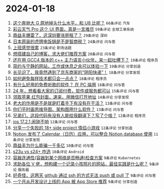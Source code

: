 # 2024-01-18

1. [这个奔驰大 G 原地掉头什么水平，和 U8 比呢？](https://www.v2ex.com/t/1009525) `66条评论` `汽车`
1. [彩云天气 Pro 这个 UI 界面，真是一言难尽](https://www.v2ex.com/t/1009520) `59条评论` `全球工单系统`
1. [鼎益丰爆雷了，这深圳要涨房租了？](https://www.v2ex.com/t/1009526) `29条评论` `深圳`
1. [日本原装的虎牌电饭锅是不是智商税？](https://www.v2ex.com/t/1009604) `24条评论` `问与答`
1. [上班感觉很累](https://www.v2ex.com/t/1009537) `23条评论` `职场话题`
1. [想搭建自己的博客，求大佬们推荐方案](https://www.v2ex.com/t/1009591) `20条评论` `问与答`
1. [还在用 GCC4 版本的 c++ 主力语言小伙伴，来一起吐槽下？](https://www.v2ex.com/t/1009556) `19条评论` `程序员`
1. [简约与宁静的网站，工作或休息之余可以体验一下](https://www.v2ex.com/t/1009521) `19条评论` `分享创造`
1. [长见识了，我竟然遇到了京东商家的“阴阳快递”！](https://www.v2ex.com/t/1009546) `18条评论` `分享发现`
1. [如何避免每样技术都只会一点点？](https://www.v2ex.com/t/1009539) `18条评论` `程序员`
1. [有什么好用的免费听歌的软件？ 在 PC 端用](https://www.v2ex.com/t/1009522) `18条评论` `问与答`
1. [24 年，想看看大家的订阅付费，软件或服务都可以](https://www.v2ex.com/t/1009615) `15条评论` `问与答`
1. [领取苹果 红包封面，速来，用微信打开地址](https://www.v2ex.com/t/1009541) `14条评论` `分享发现`
1. [老大的作用是不是就是盯着手下有没有在干活？](https://www.v2ex.com/t/1009596) `13条评论` `问与答`
1. [你们平时画思维导图、架构图用什么软件？](https://www.v2ex.com/t/1009547) `13条评论` `问与答`
1. [兄弟们，这段代码有没有人能给我翻译下？写了个啥？](https://www.v2ex.com/t/1009592) `12条评论` `程序员`
1. [ios 17.2.1 闹钟不响](https://www.v2ex.com/t/1009573) `12条评论` `问与答`
1. [分享一个失败的 18+ side project 情侣小游戏](https://www.v2ex.com/t/1009524) `12条评论` `分享创造`
1. [Notion 发布了 Calendar（日历）应用，可以整合 Notion database 使用](https://www.v2ex.com/t/1009595) `11条评论` `分享发现`
1. [鼎益丰为什么能骗一千多亿](https://www.v2ex.com/t/1009565) `10条评论` `问与答`
1. [s23u vs s24+ 咋选](https://www.v2ex.com/t/1009543) `10条评论` `Android`
1. [容器连通性(容器到某个网络是否畅通)检查方案](https://www.v2ex.com/t/1009587) `9条评论` `Kubernetes`
1. [求助各位 V 佬，想构建一个记录小孩照片的网站，最佳实践是什么呢？](https://www.v2ex.com/t/1009545) `9条评论` `服务器`
1. [好奇怪，这两天 github 通过 ssh 的方式无法 push 或 pull 了](https://www.v2ex.com/t/1009542) `9条评论` `问与答`
1. [一个月从开发设计上线的 App 被 App Store 推荐](https://www.v2ex.com/t/1009536) `9条评论` `分享创造`
